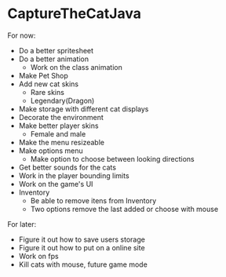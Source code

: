 # CaptureTheCatJava

For now:
- Do a better spritesheet
- Do a better animation
  - Work on the class animation
- Make Pet Shop
- Add new cat skins
    - Rare skins
    - Legendary(Dragon)
- Make storage with different cat displays
- Decorate the environment
- Make better player skins
    - Female and male
- Make the menu resizeable
- Make options menu
    - Make option to choose between looking directions
- Get better sounds for the cats
- Work in the player bounding limits
- Work on the game's UI
- Inventory
    - Be able to remove itens from Inventory
    - Two options remove the last added or choose with mouse

For later:
- Figure it out how to save users storage
- Figure it out how to put on a online site
- Work on fps
- Kill cats with mouse, future game mode

    